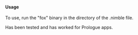 #### Usage

To use, run the "fox" binary in the directory of the .nimble file.

Has been tested and has worked for Prologue apps.
